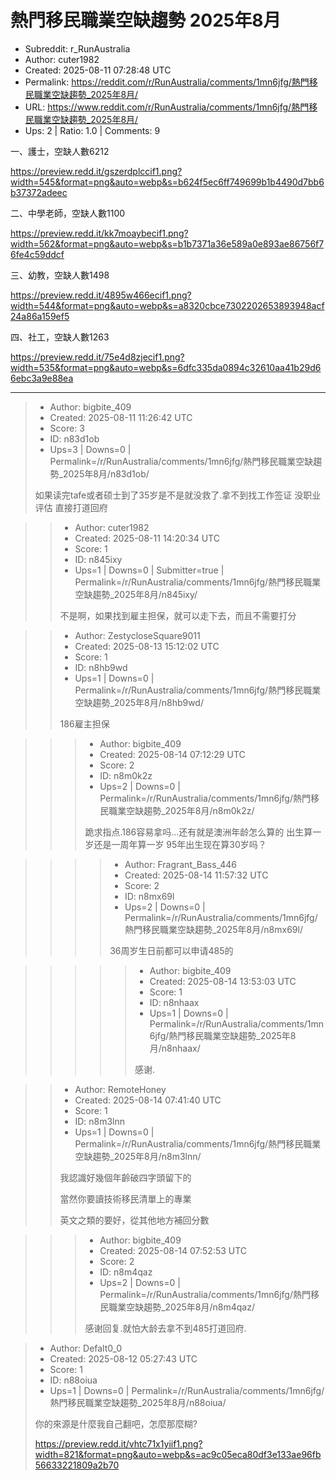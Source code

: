 # 熱門移民職業空缺趨勢 2025年8月

- Subreddit: r_RunAustralia
- Author: cuter1982
- Created: 2025-08-11 07:28:48 UTC
- Permalink: https://reddit.com/r/RunAustralia/comments/1mn6jfg/熱門移民職業空缺趨勢_2025年8月/
- URL: https://www.reddit.com/r/RunAustralia/comments/1mn6jfg/熱門移民職業空缺趨勢_2025年8月/
- Ups: 2 | Ratio: 1.0 | Comments: 9


一、護士，空缺人數6212

<https://preview.redd.it/gszerdplccif1.png?width=545&format=png&auto=webp&s=b624f5ec6ff749699b1b4490d7bb6b37372adeec>

二、中學老師，空缺人數1100

<https://preview.redd.it/kk7moaybecif1.png?width=562&format=png&auto=webp&s=b1b7371a36e589a0e893ae86756f76fe4c59ddcf>

三、幼教，空缺人數1498

<https://preview.redd.it/4895w466ecif1.png?width=544&format=png&auto=webp&s=a8320cbce7302202653893948acf24a86a159ef5>

四、社工，空缺人數1263

<https://preview.redd.it/75e4d8zjecif1.png?width=535&format=png&auto=webp&s=6dfc335da0894c32610aa41b29d66ebc3a9e88ea>


---

> - Author: bigbite_409
> - Created: 2025-08-11 11:26:42 UTC
> - Score: 3
> - ID: n83d1ob
> - Ups=3 | Downs=0 | Permalink=/r/RunAustralia/comments/1mn6jfg/熱門移民職業空缺趨勢_2025年8月/n83d1ob/
>
> 如果读完tafe或者硕士到了35岁是不是就没救了.拿不到找工作签证 没职业评估 直接打道回府

>> - Author: cuter1982
>> - Created: 2025-08-11 14:20:34 UTC
>> - Score: 1
>> - ID: n845ixy
>> - Ups=1 | Downs=0 | Submitter=true | Permalink=/r/RunAustralia/comments/1mn6jfg/熱門移民職業空缺趨勢_2025年8月/n845ixy/
>>
>> 不是啊，如果找到雇主担保，就可以走下去，而且不需要打分

>> - Author: ZestycloseSquare9011
>> - Created: 2025-08-13 15:12:02 UTC
>> - Score: 1
>> - ID: n8hb9wd
>> - Ups=1 | Downs=0 | Permalink=/r/RunAustralia/comments/1mn6jfg/熱門移民職業空缺趨勢_2025年8月/n8hb9wd/
>>
>> 186雇主担保

>>> - Author: bigbite_409
>>> - Created: 2025-08-14 07:12:29 UTC
>>> - Score: 2
>>> - ID: n8m0k2z
>>> - Ups=2 | Downs=0 | Permalink=/r/RunAustralia/comments/1mn6jfg/熱門移民職業空缺趨勢_2025年8月/n8m0k2z/
>>>
>>> 跪求指点.186容易拿吗…还有就是澳洲年龄怎么算的 出生算一岁还是一周年算一岁 95年出生现在算30岁吗？

>>>> - Author: Fragrant_Bass_446
>>>> - Created: 2025-08-14 11:57:32 UTC
>>>> - Score: 2
>>>> - ID: n8mx69l
>>>> - Ups=2 | Downs=0 | Permalink=/r/RunAustralia/comments/1mn6jfg/熱門移民職業空缺趨勢_2025年8月/n8mx69l/
>>>>
>>>> 36周岁生日前都可以申请485的

>>>>> - Author: bigbite_409
>>>>> - Created: 2025-08-14 13:53:03 UTC
>>>>> - Score: 1
>>>>> - ID: n8nhaax
>>>>> - Ups=1 | Downs=0 | Permalink=/r/RunAustralia/comments/1mn6jfg/熱門移民職業空缺趨勢_2025年8月/n8nhaax/
>>>>>
>>>>> 感谢.

>> - Author: RemoteHoney
>> - Created: 2025-08-14 07:41:40 UTC
>> - Score: 1
>> - ID: n8m3lnn
>> - Ups=1 | Downs=0 | Permalink=/r/RunAustralia/comments/1mn6jfg/熱門移民職業空缺趨勢_2025年8月/n8m3lnn/
>>
>> 我認識好幾個年齡破四字頭留下的
>> 
>> 當然你要讀技術移民清單上的專業
>> 
>> 英文之類的要好，從其他地方補回分數

>>> - Author: bigbite_409
>>> - Created: 2025-08-14 07:52:53 UTC
>>> - Score: 2
>>> - ID: n8m4qaz
>>> - Ups=2 | Downs=0 | Permalink=/r/RunAustralia/comments/1mn6jfg/熱門移民職業空缺趨勢_2025年8月/n8m4qaz/
>>>
>>> 感谢回复.就怕大龄去拿不到485打道回府.

> - Author: Defalt0_0
> - Created: 2025-08-12 05:27:43 UTC
> - Score: 1
> - ID: n88oiua
> - Ups=1 | Downs=0 | Permalink=/r/RunAustralia/comments/1mn6jfg/熱門移民職業空缺趨勢_2025年8月/n88oiua/
>
> 你的來源是什麼我自己翻吧，怎麼那麼糊?
> 
> https://preview.redd.it/vhtc71x1yiif1.png?width=821&format=png&auto=webp&s=ac9c05eca80df3e133ae96fb56633221809a2b70
